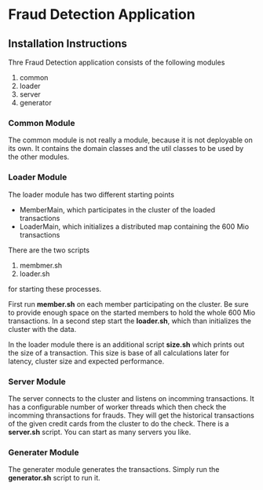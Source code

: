 # Fraud Detection Application
## Installation Instructions
Thre Fraud Detection application consists of the following modules
1. common
1. loader
1. server
1. generator

### Common Module
The common module is not really a module, because it is not deployable on its own.
It contains the domain classes and the util classes to be used by the other modules.

### Loader Module
The loader module has two different starting points
* MemberMain, which participates in the cluster of the loaded transactions
* LoaderMain, which initializes a distributed map containing the 600 Mio transactions

There are the two scripts
1. membmer.sh
1. loader.sh

for starting these processes.

First run **member.sh** on each member participating on the cluster. Be sure to provide enough space on the started members
to hold the whole 600 Mio transactions.
In a second step start the **loader.sh**, which than initializes the cluster with the data.

In the loader module there is an additional script **size.sh** which prints out the size of a transaction. This size is
base of all calculations later for latency, cluster size and expected performance.

### Server Module
The server connects to the cluster and listens on incomming transactions. It has a configurable number of worker threads
which then check the incomming thransactions for frauds. They will get the historical transactions of
the given credit cards from the cluster to do the check.
There is a **server.sh** script.
You can start as many servers you like.

### Generater Module
The generater module generates the transactions. Simply run the **generator.sh** script to run it.
